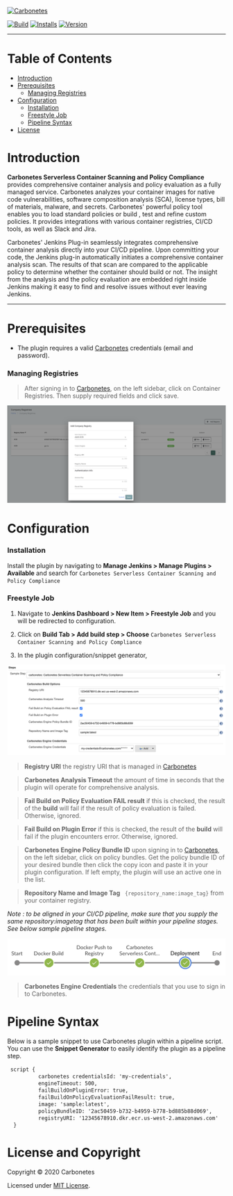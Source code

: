 
[![Carbonetes](https://cdn.carbonetes.com/carbonetes-plugin/assets/branding/branding_header.png)](https://carbonetes.com)

[![Build](https://ci.jenkins.io/job/Plugins/job/carbonetes-serverless-container-scanning-and-policy-compliance-plugin/job/master/badge/icon)](https://ci.jenkins.io/job/Plugins/job/carbonetes-serverless-container-scanning-and-policy-compliance-plugin/job/master/)
[![Installs](https://img.shields.io/jenkins/plugin/i/carbonetes-serverless-container-scanning-and-policy-compliance)](https://plugins.jenkins.io/carbonetes-serverless-container-scanning-and-policy-compliance)
[![Version](https://img.shields.io/jenkins/plugin/v/carbonetes-serverless-container-scanning-and-policy-compliance)](https://img.shields.io/jenkins/plugin/v/carbonetes-serverless-container-scanning-and-policy-compliance)

***

# Table of Contents
- [Introduction](#introduction)
- [Prerequisites](#prerequisites)
  - [Managing Registries](#managing-registries)
- [Configuration](#configuration)
  - [Installation](#installation)
  - [Freestyle Job](#freestyle-job)
  - [Pipeline Syntax](#pipeline-syntax)
- [License](#license-and-copyright)

# Introduction
**Carbonetes Serverless Container Scanning and Policy Compliance** provides comprehensive container analysis and policy evaluation as a fully managed service. Carbonetes analyzes your container images for native code vulnerabilities, software composition analysis (SCA), license types, bill of materials, malware, and secrets. Carbonetes' powerful policy tool enables you to load standard policies or build , test and refine custom policies. It provides integrations with various container registries, CI/CD tools, as well as Slack and Jira.

Carbonetes' Jenkins Plug-in seamlessly integrates comprehensive container analysis directly into your CI/CD pipeline. Upon committing your code, the Jenkins plug-in automatically initiates a comprehensive container analysis scan. The results of that scan are compared to the applicable policy to determine whether the container should build or not. The insight from the analysis and the policy evaluation are embedded right inside Jenkins making it easy to find and resolve issues without ever leaving Jenkins.
***

# Prerequisites
 - The plugin requires a valid [Carbonetes](https://carbonetes.com) credentials (email and password).
### Managing Registries
 > After signing in to [Carbonetes](https://carbonetes.com), on the left sidebar, click on Container Registries. Then supply required fields and click save.

![Container Registry](resources/container-registry.png) 


# Configuration

### Installation

 Install the plugin by navigating to **Manage Jenkins > Manage Plugins > Available** and search for `Carbonetes Serverless Container Scanning and Policy Compliance`

### Freestyle Job

1. Navigate to **Jenkins Dashboard > New Item > Freestyle Job** and you will be redirected to configuration.

2. Click on **Build Tab > Add build step > Choose** `Carbonetes Serverless Container Scanning and Policy Compliance`  

3. In the plugin configuration/snippet generator, 

![Freestyle Job Configuration](resources/freestyle-job-config-and-snippet-generator.png)

> **Registry URI** the registry URI that is managed in [Carbonetes](https://carbonetes.com)

> **Carbonetes Analysis Timeout** the amount of time in seconds that the plugin will operate for comprehensive analysis.

> **Fail Build on Policy Evaluation FAIL result** if this is checked, the result of the **build** will fail if the result of policy evaluation is failed. Otherwise, ignored.

> **Fail Build on Plugin Error** if this is checked, the result of the **build** will fail if the plugin encounters error. Otherwise, ignored.

> **Carbonetes Engine Policy Bundle ID** upon signing in to [Carbonetes](https://carbonetes.com), on the left sidebar, click on policy bundles. Get the policy bundle ID of your desired bundle then click the copy icon and paste it in your plugin configuration. If left empty, the plugin will use an active one in the list.

> **Repository Name and Image Tag** ``` {repository_name:image_tag}``` from your container registry. 

*Note : to be aligned in your CI/CD pipeline, make sure that you supply the same repository:imagetag that has been built within your pipeline stages. See below sample pipeline stages.* 

![Pipeline Stages](resources/sample-pipeline-stages.png)

> **Carbonetes Engine Credentials** the credentials that you use to sign in to Carbonetes.

# Pipeline Syntax

Below is a sample snippet to use Carbonetes plugin within a pipeline script. You can use the **Snippet Generator** to easily identify the plugin as a pipeline step.

```                
 script {
          carbonetes credentialsId: 'my-credentials', 
          engineTimeout: 500,
          failBuildOnPluginError: true, 
          failBuildOnPolicyEvaluationFailResult: true, 
          image: 'sample:latest', 
          policyBundleID: '2ac50459-b732-b4959-b778-bd885b88d069', 
          registryURI: '12345678910.dkr.ecr.us-west-2.amazonaws.com'
  } 
```

# License and Copyright

Copyright © 2020 Carbonetes

Licensed under [MIT License](LICENSE).